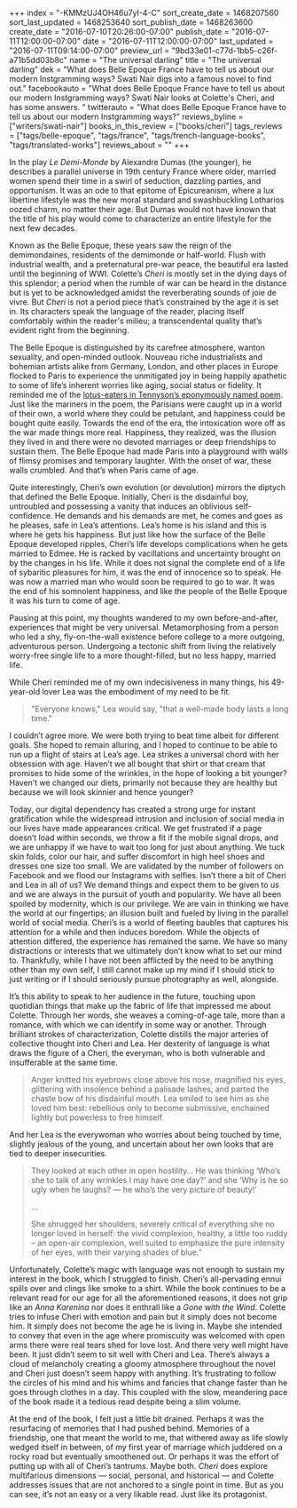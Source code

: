 +++
index = "-KMMzUJ4OH46u7yI-4-C"
sort_create_date = 1468207560
sort_last_updated = 1468253640
sort_publish_date = 1468263600
create_date = "2016-07-10T20:26:00-07:00"
publish_date = "2016-07-11T12:00:00-07:00"
date = "2016-07-11T12:00:00-07:00"
last_updated = "2016-07-11T09:14:00-07:00"
preview_url = "9bd33e01-c77d-1bb5-c26f-a71b5dd03b8c"
name = "The universal darling"
title = "The universal darling"
dek = "What does Belle Epoque France have to tell us about our modern Instgramming ways? Swati Nair digs into a famous novel to find out."
facebookauto = "What does Belle Epoque France have to tell us about our modern Instgramming ways? Swati Nair looks at Colette's Cheri, and has some answers. "
twitterauto = "What does Belle Epoque France have to tell us about our modern Instgramming ways?"
reviews_byline = ["writers/swati-nair"]
books_in_this_review = ["books/cheri"]
tags_reviews = ["tags/belle-epoque", "tags/france", "tags/french-language-books", "tags/translated-works"]
reviews_about = ""
+++

In the play _Le Demi-Monde_ by Alexandre Dumas (the younger), he describes a parallel universe in 19th century France where older, married women spend their time in a swirl of seduction, dazzling parties, and opportunism. It was an ode to that epitome of Epicureanism, where a lux libertine lifestyle was the new moral standard and swashbuckling Lotharios oozed charm, no matter their age. But Dumas would not have known that the title of his play would come to characterize an entire lifestyle for the next few decades. 

Known as the Belle Epoque, these years saw the reign of the demimondaines, residents of the demimonde or half-world. Flush with industrial wealth, and a preternatural pre-war peace, the beautiful era lasted until the beginning of WWI. Colette’s _Cheri_ is mostly set in the dying days of this splendor; a period when the rumble of war can be heard in the distance but is yet to be acknowledged amidst the reverberating sounds of joie de vivre. But _Cheri_ is not a period piece that’s constrained by the age it is set in. Its characters speak the language of the reader, placing itself comfortably within the reader's milieu; a transcendental quality that’s evident right from the beginning.

<div class="break"></div>

The Belle Epoque is distinguished by its carefree atmosphere, wanton sexuality, and open-minded outlook. Nouveau riche industrialists and bohemian artists alike from Germany, London, and other places in Europe flocked to Paris to experience the unmitigated joy in being happily apathetic to some of life’s inherent worries like aging, social status or fidelity. It reminded me of the [lotus-eaters in Tennyson’s eponymously named poem](http://www.poetryfoundation.org/poems-and-poets/poems/detail/45364). Just like the mariners in the poem, the Parisians were caught up in a world of their own, a world where they could be petulant, and happiness could be bought quite easily. Towards the end of the era, the intoxication wore off as the war made things more real. Happiness, they realized, was the illusion they lived in and there were no devoted marriages or deep friendships to sustain them. The Belle Epoque had made Paris into a playground with walls of flimsy promises and temporary laughter. With the onset of war, these walls crumbled. And that’s when Paris came of age. 

<div class="break"></div>

Quite interestingly, Cheri’s own evolution (or devolution) mirrors the diptych that defined the Belle Epoque. Initially, Cheri is the disdainful boy, untroubled and possessing a vanity that induces an oblivious self-confidence. He demands and his demands are met, he comes and goes as he pleases, safe in Lea’s attentions. Lea’s home is his island and this is where he gets his happiness. But just like how the surface of the Belle Epoque developed ripples, Cheri’s life develops complications when he gets married to Edmee. He is racked by vacillations and uncertainty brought on by the changes in his life. While it does not signal the complete end of a life of sybaritic pleasures for him, it was the end of innocence so to speak. He was now a married man who would soon be required to go to war. It was the end of his somnolent happiness, and like the people of the Belle Epoque it was his turn to come of age. 

Pausing at this point, my thoughts wandered to my own before-and-after, experiences that might be very universal. Metamorphosing from a person who led a shy, fly-on-the-wall existence before college to a more outgoing, adventurous person. Undergoing a tectonic shift from living the relatively worry-free single life to a more thought-filled, but no less happy, married life. 

While Cheri reminded me of my own indecisiveness in many things, his 49-year-old lover Lea was the embodiment of my need to be fit. 

<blockquote>"Everyone knows," Lea would say, "that a well-made body lasts a long time."</blockquote>

I couldn’t agree more. We were both trying to beat time albeit for different goals. She hoped to remain alluring, and I hoped to continue to be able to run up a flight of stairs at Lea’s age. Lea strikes a universal chord with her obsession with age. Haven’t we all bought that shirt or that cream that promises to hide some of the wrinkles, in the hope of looking a bit younger? Haven’t we changed our diets, primarily not because they are healthy but because we will look skinnier and hence younger? 

Today, our digital dependency has created a strong urge for instant gratification while the widespread intrusion and inclusion of social media in our lives have made appearances critical. We get frustrated if a page doesn’t load within seconds, we throw a fit if the mobile signal drops, and we are unhappy if we have to wait too long for just about anything. We tuck skin folds, color our hair, and suffer discomfort in high heel shoes and dresses one size too small. We are validated by the number of followers on Facebook and we flood our Instagrams with selfies. Isn’t there a bit of Cheri and Lea in all of us? We demand things and expect them to be given to us and we are always in the pursuit of youth and popularity. We have all been spoiled by modernity, which is our privilege. We are vain in thinking we have the world at our fingertips; an illusion built and fueled by living in the parallel world of social media. Cheri’s is a world of fleeting baubles that captures his attention for a while and then induces boredom. While the objects of attention differed, the experience has remained the same. We have so many distractions or interests that we ultimately don’t know what to set our mind to. Thankfully, while I have not been afflicted by the need to be anything other than my own self, I still cannot make up my mind if I should stick to just writing or if I should seriously pursue photography as well, alongside. 

It’s this ability to speak to her audience in the future, touching upon quotidian things that make up the fabric of life that impressed me about Colette. Through her words, she weaves a coming-of-age tale, more than a romance, with which we can identify in some way or another. Through brilliant strokes of characterization, Colette distills the major arteries of collective thought into Cheri and Lea. Her dexterity of language is what draws the figure of a Cheri, the everyman, who is both vulnerable and insufferable at the same time.

<blockquote>Anger knitted his eyebrows close above his nose, magnified his eyes, glittering with insolence behind a palisade lashes, and parted the chaste bow of his disdainful mouth. Lea smiled to see him as she loved him best: rebellious only to become submissive, enchained lightly but powerless to free himself.</blockquote>

And her Lea is the everywoman who worries about being touched by time, slightly jealous of the young, and uncertain about her own looks that are tied to deeper insecurities.

<blockquote><p>They looked at each other in open hostility&hellip; He was thinking ‘Who’s she to talk of any wrinkles I may have one day?’ and she ‘Why is he so ugly when he laughs? &mdash; he who’s the very picture of beauty!’</p>

<p class="noindent">&hellip;</p>

<p class="noindent">She shrugged her shoulders, severely critical of everything she no longer loved in herself: the vivid complexion, healthy, a little too ruddy – an open-air complexion, well suited to emphasize the pure intensity of her eyes, with their varying shades of blue.”</p>
</blockquote>

Unfortunately, Colette’s magic with language was not enough to sustain my interest in the book, which I struggled to finish. Cheri’s all-pervading ennui spills over and clings like smoke to a shirt. While the book continues to be a relevant read for our age for all the aforementioned reasons, it does not grip like an _Anna Karenina_ nor does it enthrall like a _Gone with the Wind_. Colette tries to infuse Cheri with emotion and pain but it simply does not become him. It simply does not become the age he is living in. Maybe she intended to convey that even in the age where promiscuity was welcomed with open arms there were real tears shed for love lost. And there very well might have been. It just didn’t seem to sit well with Cheri and Lea. There’s always a cloud of melancholy creating a gloomy atmosphere throughout the novel and Cheri just doesn’t seem happy with anything. It’s frustrating to follow the circles of his mind and his whims and fancies that change faster than he goes through clothes in a day. This coupled with the slow, meandering pace of the book made it a tedious read despite being a slim volume.

At the end of the book, I felt just a little bit drained. Perhaps it was the resurfacing of memories that I had pushed behind. Memories of a friendship, one that meant the world to me, that withered away as life slowly wedged itself in between, of my first year of marriage which juddered on a rocky road but eventually smoothened out. Or perhaps it was the effort of putting up with all of Cheri’s tantrums. Maybe both. _Cheri_ does explore multifarious dimensions &mdash; social, personal, and historical &mdash; and Colette addresses issues that are not anchored to a single point in time. But as you can see, it’s not an easy or a very likable read. Just like its protagonist.